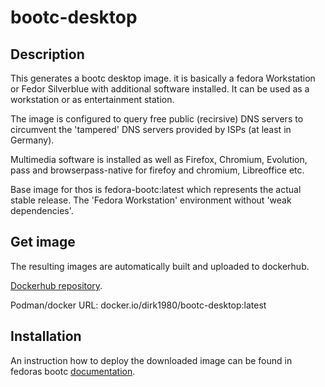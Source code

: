 # bootc-desktop

## Description

This generates  a bootc desktop image. it is basically a fedora Workstation or
Fedor Silverblue with additional software installed. It can be used as a
workstation or as entertainment station.

The image is configured to query free public (recirsive) DNS servers to circumvent
the 'tampered' DNS servers provided by ISPs (at least in Germany).

Multimedia software is installed as well as Firefox, Chromium, Evolution, pass
and browserpass-native for firefoy and chromium, Libreoffice etc.

Base image for thos is fedora-bootc:latest which represents the actual stable
release. The 'Fedora Workstation' environment without 'weak dependencies'.

## Get image

The resulting images are automatically built and uploaded to dockerhub.

[Dockerhub repository](https://hub.docker.com/repository/docker/dirk1980/bootc-desktop/general).

Podman/docker URL: docker.io/dirk1980/bootc-desktop:latest

## Installation

An instruction how to deploy the downloaded image can be found in fedoras bootc
[documentation](https://docs.fedoraproject.org/en-US/bootc/bare-metal/).

